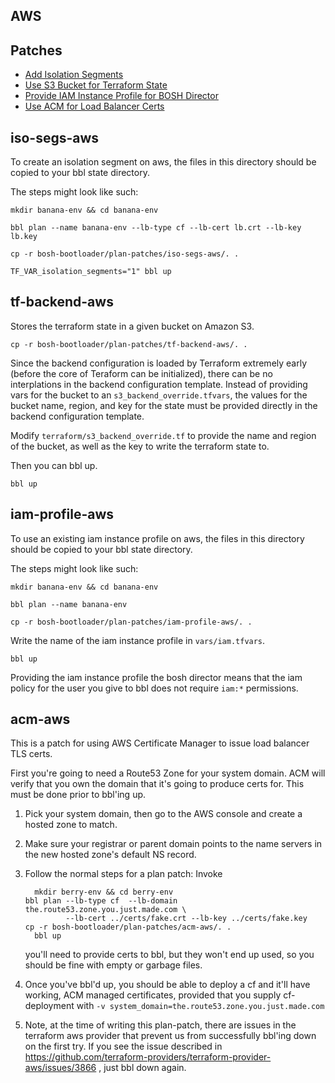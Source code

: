 ## AWS

## Patches
* <a href='#iso-segs-aws'>Add Isolation Segments</a>
* <a href='#tf-backend-aws'>Use S3 Bucket for Terraform State</a>
* <a href='#iam-profile-aws'>Provide IAM Instance Profile for BOSH Director</a>
* <a href='#acm-aws'>Use ACM for Load Balancer Certs</a>

## <a name='iso-segs-aws'></a> iso-segs-aws

To create an isolation segment on aws, the files in this directory
should be copied to your bbl state directory.

The steps might look like such:

```
mkdir banana-env && cd banana-env

bbl plan --name banana-env --lb-type cf --lb-cert lb.crt --lb-key lb.key

cp -r bosh-bootloader/plan-patches/iso-segs-aws/. .

TF_VAR_isolation_segments="1" bbl up
```


## <a name='tf-backend-aws'></a> tf-backend-aws
Stores the terraform state in a given bucket on Amazon S3.

```
cp -r bosh-bootloader/plan-patches/tf-backend-aws/. .
```

Since the backend configuration is loaded by Terraform extremely early (before
the core of Teraform can be initialized), there can be no interplations in the backend
configuration template. Instead of providing vars for the bucket to an `s3_backend_override.tfvars`,
the values for the bucket name, region, and key for the state must be provided directly
in the backend configuration template.

Modify `terraform/s3_backend_override.tf` to provide the name and region of the bucket,
as well as the key to write the terraform state to.

Then you can bbl up.

```
bbl up
```


## <a name='iam-profile-aws'></a> iam-profile-aws

To use an existing iam instance profile on aws, the files in this directory
should be copied to your bbl state directory.

The steps might look like such:

```
mkdir banana-env && cd banana-env

bbl plan --name banana-env

cp -r bosh-bootloader/plan-patches/iam-profile-aws/. .
```

Write the name of the iam instance profile in `vars/iam.tfvars`.

```
bbl up
```

Providing the iam instance profile the bosh director means that the iam policy for
the user you give to bbl does not require `iam:*` permissions.


## <a name='acm-aws'></a> acm-aws

This is a patch for using AWS Certificate Manager to issue load balancer TLS certs.

First you're going to need a Route53 Zone for your system domain. ACM will verify that you own the domain
that it's going to produce certs for. This must be done prior to bbl'ing up.

1. Pick your system domain, then go to the AWS console and create a hosted zone to match.

1. Make sure your registrar or parent domain points to the name servers in the new hosted zone's default NS record.

1. Follow the normal steps for a plan patch: Invoke 
   ```
	 mkdir berry-env && cd berry-env
   bbl plan --lb-type cf  --lb-domain the.route53.zone.you.just.made.com \
            --lb-cert ../certs/fake.crt --lb-key ../certs/fake.key
   cp -r bosh-bootloader/plan-patches/acm-aws/. .
	 bbl up
   ```
   you'll need to provide certs to bbl, but they won't end up used, so you should be fine with empty or garbage files.	

1. Once you've bbl'd up, you should be able to deploy a cf and it'll have working, ACM managed certificates, provided that you
   supply cf-deployment with `-v system_domain=the.route53.zone.you.just.made.com`

1. Note, at the time of writing this plan-patch, there are issues in the terraform aws provider that prevent us from
   successfully bbl'ing down on the first try. If you see the issue described in https://github.com/terraform-providers/terraform-provider-aws/issues/3866 , just bbl down again.
